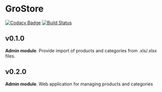 # GroStore
[![Codacy Badge](https://api.codacy.com/project/badge/Grade/6eb0ff0c92f64ea78e6d53727bda57b9)](https://app.codacy.com/app/sergeymitrichev/grostore?utm_source=github.com&utm_medium=referral&utm_content=sergeymitrichev/grostore&utm_campaign=Badge_Grade_Settings)
[![Build Status](https://travis-ci.org/sergeymitrichev/grostore.svg?branch=master)](https://travis-ci.org/sergeymitrichev/grostore)

## v0.1.0
**Admin module**. Provide import of products and categories from .xls/.xlsx files.

## v0.2.0
**Admin module**. Web application for managing products and categories
